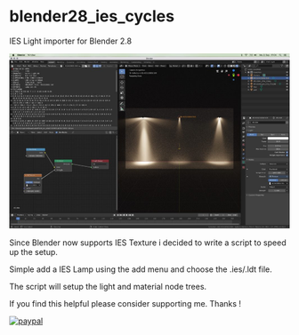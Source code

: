 # blender28_ies_cycles
IES Light importer for Blender 2.8

![header image](https://github.com/u3dreal/blender28_ies_cycles/blob/master/docs/ies-importer-sc-1000x625.jpg)

Since Blender now supports IES Texture i decided to write a script to speed up the setup.

Simple add a IES Lamp using the add menu and choose the .ies/.ldt file.

The script will setup the light and material node trees.

If you find this helpful please consider supporting me. Thanks !





[![paypal](https://www.paypalobjects.com/en_US/DK/i/btn/btn_donateCC_LG.gif)](https://www.paypal.com/cgi-bin/webscr?cmd=_s-xclick&hosted_button_id=J7W7MNCKVBYAA)

